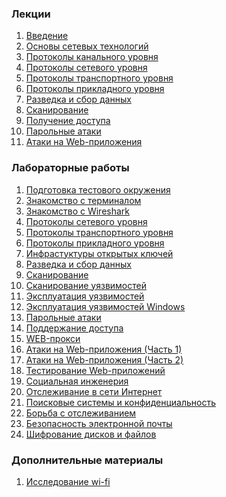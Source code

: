 ### Лекции

1. [Введение](./ta43_intro.svg)
1. [Основы сетевых технологий](./ta43_network.svg)
1. [Протоколы канального уровня](./ta43_data_link_protocols.svg)
1. [Протоколы сетевого уровня](./ta43_network_protocols.svg)
1. [Протоколы транспортного уровня](./ta43_transport_protocols.svg)
1. [Протоколы прикладного уровня](./ta43_application_protocols.svg)
1. [Разведка и сбор данных](./ta43_reconnaissance.svg)
1. [Сканирование](./ta43_scanning.svg)
1. [Получение доступа](./ta43_gaining_session.svg)
1. [Парольные атаки](./ta43_password_attacks.svg)
1. [Атаки на Web-приложения](./ta43_web_attacks.svg)

### Лабораторные работы

1. [Подготовка тестового окружения](./ta43_lab_env.svg)
1. [Знакомcтво с терминалом](./ta43_lab_terminal.svg)
1. [Знакомство с Wireshark](./ta43_lab_wireshark.svg)
1. [Протоколы сетевого уровня](./ta43_lab_network_protocols.svg)
1. [Протоколы транспортного уровня](./ta43_lab_transport_protocols.svg)
1. [Протоколы прикладного уровня](./ta43_lab_application_protocols.svg)
1. [Инфрастуктуры открытых ключей](./ta43_lab_pki.svg)
1. [Разведка и сбор данных](./ta43_lab_reconnaissance.svg)
1. [Сканирование](./ta43_lab_scanning.svg)
1. [Сканирование уязвимостей](./ta43_lab_vuln_scanning.svg)
1. [Эксплуатация уязвимостей](./ta43_lab_exploitation.svg)
1. [Эксплуатация уязвимостей Windows](./ta43_lab_win_exploitation.svg)
1. [Парольные атаки](./ta43_lab_password_attacks.svg)
1. [Поддержание доступа](./ta43_lab_maintaining_access.svg)
1. [WEB-прокси](./ta43_lab_proxy.svg)
1. [Атаки на Web-приложения (Часть 1)](./ta43_lab_web_attacks.svg)
1. [Атаки на Web-приложения (Часть 2)](./ta43_lab_web_attacks2.svg)
1. [Тестирование Web-приложений](./ta43_lab_web_testing.svg)
1. [Социальная инженерия](./ta43_lab_social_engineering.svg)
1. [Отслеживание в сети Интернет](./ta43_lab_tracking.svg)
1. [Поисковые системы и конфиденциальность](./ta43_lab_search_engines.svg)
1. [Борьба с отслеживанием](ta43_lab_tracking_prevention.svg)
1. [Безопасность электронной почты](ta43_lab_email_security.svg)
1. [Шифрование дисков и файлов](ta43_lab_disk_encryption.svg)
<!---
04.09 Обнаружение сетевых угроз
04.16 Межсетевые экраны
04.23
04.30
05.07
05.14
05.21
-->

### Дополнительные материалы

1. [Исследование wi-fi](./ta43_wi-fi.svg)
